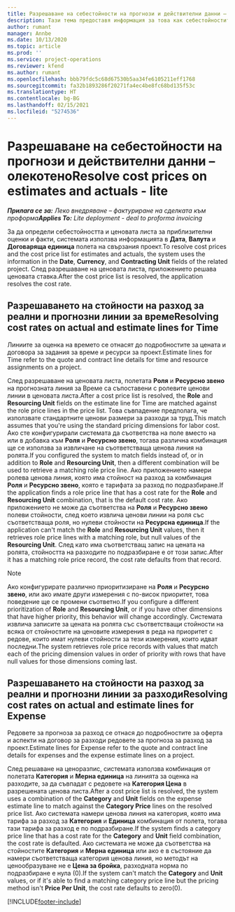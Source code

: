```yaml
---
title: Разрешаване на себестойности на прогнози и действителни данни – олекотено
description: Тази тема предоставя информация за това как себестойностите за прогнози и действителни данни се разрешават.
author: rumant
manager: Annbe
ms.date: 10/13/2020
ms.topic: article
ms.prod: ''
ms.service: project-operations
ms.reviewer: kfend
ms.author: rumant
ms.openlocfilehash: bbb79fdc5c68d67530b5aa34fe6105211eff1768
ms.sourcegitcommit: fa32b1893286f20271fa4ec4be8fc68bd135f53c
ms.translationtype: HT
ms.contentlocale: bg-BG
ms.lasthandoff: 02/15/2021
ms.locfileid: "5274536"
---
```

# <a name="resolve-cost-prices-on-estimates-and-actuals---lite"></a><span data-ttu-id="93045-103">Разрешаване на себестойности на прогнози и действителни данни – олекотено</span><span class="sxs-lookup"><span data-stu-id="93045-103">Resolve cost prices on estimates and actuals - lite</span></span>

<span data-ttu-id="93045-104">_**Прилага се за:** Леко внедряване – фактуриране на сделката към проформа_</span><span class="sxs-lookup"><span data-stu-id="93045-104">_**Applies To:** Lite deployment - deal to proforma invoicing_</span></span>

<span data-ttu-id="93045-105">За да определи себестойността и ценовата листа за приблизителни оценки и факти, системата използва информацията в **Дата**, **Валута** и **Договаряща единица** полета на свързания проект.</span><span class="sxs-lookup"><span data-stu-id="93045-105">To resolve cost prices and the cost price list for estimates and actuals, the system uses the information in the **Date**, **Currency**, and **Contracting Unit** fields of the related project.</span></span> <span data-ttu-id="93045-106">След разрешаване на ценовата листа, приложението решава ценовата ставка.</span><span class="sxs-lookup"><span data-stu-id="93045-106">After the cost price list is resolved, the application resolves the cost rate.</span></span>

## <a name="resolving-cost-rates-on-actual-and-estimate-lines-for-time"></a><span data-ttu-id="93045-107">Разрешаването на стойности на разход за реални и прогнозни линии за време</span><span class="sxs-lookup"><span data-stu-id="93045-107">Resolving cost rates on actual and estimate lines for Time</span></span>

<span data-ttu-id="93045-108">Линиите за оценка на времето се отнасят до подробностите за цената и договора за задания за време и ресурси за проект.</span><span class="sxs-lookup"><span data-stu-id="93045-108">Estimate lines for Time refer to the quote and contract line details for time and resource assignments on a project.</span></span>

<span data-ttu-id="93045-109">След разрешаване на ценовата листа, полетата **Роля** и **Ресурсно звено** на прогнозната линия за Време са съпоставени с ролевите ценови линии в ценовата листа.</span><span class="sxs-lookup"><span data-stu-id="93045-109">After a cost price list is resolved, the **Role** and **Resourcing Unit** fields on the estimate line for Time are matched against the role price lines in the price list.</span></span> <span data-ttu-id="93045-110">Това съвпадение предполага, че използвате стандартните ценови размери за разходи за труд.</span><span class="sxs-lookup"><span data-stu-id="93045-110">This match assumes that you're using the standard pricing dimensions for labor cost.</span></span> <span data-ttu-id="93045-111">Ако сте конфигурирали системата да съответства на поле вместо на или в добавка към **Роля** и **Ресурсно звено**, тогава различна комбинация ще се използва за извличане на съответстваща ценова линия на ролята.</span><span class="sxs-lookup"><span data-stu-id="93045-111">If you configured the system to match fields instead of, or in addition to **Role** and **Resourcing Unit**, then a different combination will be used to retrieve a matching role price line.</span></span> <span data-ttu-id="93045-112">Ако приложението намери ролева ценова линия, която има стойност на разход за комбинация **Роля** и **Ресурсно звено**, която е тарифата за разход по подразбиране.</span><span class="sxs-lookup"><span data-stu-id="93045-112">If the application finds a role price line that has a cost rate for the **Role** and **Resourcing Unit** combination, that is the default cost rate.</span></span> <span data-ttu-id="93045-113">Ако приложението не може да съответства на **Роля** и **Ресурсно звено** полеви стойности, след което извлича ценови линии на роля със съответстваща роля, но нулеви стойности на **Ресурсна единица**.</span><span class="sxs-lookup"><span data-stu-id="93045-113">If the application can't match the **Role** and **Resourcing Unit** values, then it retrieves role price lines with a matching role, but null values of the **Resourcing Unit**.</span></span> <span data-ttu-id="93045-114">След като има съответстващ запис на цената на ролята, стойността на разходите по подразбиране е от този запис.</span><span class="sxs-lookup"><span data-stu-id="93045-114">After it has a matching role price record, the cost rate defaults from that record.</span></span> 

> [!NOTE]
> <span data-ttu-id="93045-115">Ако конфигурирате различно приоритизиране на **Роля** и **Ресурсно звено**, или ако имате други измерения с по-висок приоритет, това поведение ще се промени съответно.</span><span class="sxs-lookup"><span data-stu-id="93045-115">If you configure a different prioritization of **Role** and **Resourcing Unit**, or if you have other dimensions that have higher priority, this behavior will change accordingly.</span></span> <span data-ttu-id="93045-116">Системата извлича записите за цената на ролята със съответстващи стойности на всяка от стойностите на ценовите измерения в реда на приоритет с редове, които имат нулеви стойности за тези измерения, които идват последни.</span><span class="sxs-lookup"><span data-stu-id="93045-116">The system retrieves role price records with values that match each of the pricing dimension values in order of priority with rows that have null values for those dimensions coming last.</span></span>

## <a name="resolving-cost-rates-on-actual-and-estimate-lines-for-expense"></a><span data-ttu-id="93045-117">Разрешаването на стойности на разход за реални и прогнозни линии за разходи</span><span class="sxs-lookup"><span data-stu-id="93045-117">Resolving cost rates on actual and estimate lines for Expense</span></span>

<span data-ttu-id="93045-118">Редовете за прогноза за разход се отнася до подробностите за оферта и аспекти на договор за разходи редовете за прогноза за разход за проект.</span><span class="sxs-lookup"><span data-stu-id="93045-118">Estimate lines for Expense refer to the quote and contract line details for expenses and the expense estimate lines on a project.</span></span>

<span data-ttu-id="93045-119">След решаване на ценоразпис, системата използва комбинация от полетата **Категория** и **Мерна единица** на линията за оценка на разходите, за да съвпадат с редовете на **Категория Цена** в разрешената ценова листа.</span><span class="sxs-lookup"><span data-stu-id="93045-119">After a cost price list is resolved, the system uses a combination of the **Category** and **Unit** fields on the expense estimate line to match against the **Category Price** lines on the resolved price list.</span></span> <span data-ttu-id="93045-120">Ако системата намери ценова линия на категория, която има тарифа за разход за **Категория** и **Единица** комбинация от полета, тогава тази тарифа за разход е по подразбиране.</span><span class="sxs-lookup"><span data-stu-id="93045-120">If the system finds a category price line that has a cost rate for the **Category** and **Unit** field combination, the cost rate is defaulted.</span></span> <span data-ttu-id="93045-121">Ако системата не може да съответства на стойностите **Категория** и **Мерна единица** или ако е в състояние да намери съответстваща категория ценова линия, но методът на ценообразуване не е **Цена за бройка**, разходната норма по подразбиране е нула (0).</span><span class="sxs-lookup"><span data-stu-id="93045-121">If the system can't match the **Category** and **Unit** values, or if it's able to find a matching category price line but the pricing method isn't **Price Per Unit**, the cost rate defaults to zero(0).</span></span>


[!INCLUDE[footer-include](../../includes/footer-banner.md)]